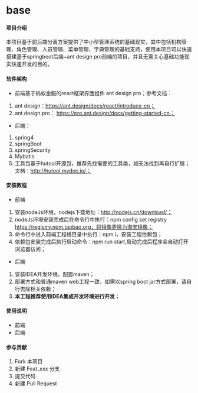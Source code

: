 # base

#### 项目介绍
本项目基于前后端分离方案提供了中小型管理系统的基础现实，其中包括机构管理、角色管理、人员管理、菜单管理、字典管理的基础支持，使用本项目可以快速搭建基于springboot后端+ant design pro前端的项目，并且无需关心基础功能现实快速开发的目的。

#### 软件架构

- 前端基于蚂蚁金服的react框架界面组件 ant design pro；参考文档：
1. ant design：https://ant.design/docs/react/introduce-cn；
2. ant design pro： https://pro.ant.design/docs/getting-started-cn；
- 后端：
1. spring4
2. springBoot
3. springSecurity
4. Mybatis
5. 工具包基于hutool开源包，推荐先找需要的工具类，如无法找到再自行扩展；文档：http://hutool.mydoc.io/；

#### 安装教程

- 前端
1. 安装nodeJs环境，nodejs下载地址：http://nodejs.cn/download/；
2. nodeJs环境安装完成后在命令行中执行：npm config set registry https://registry.npm.taobao.org，将镜像更换为淘宝镜像；
3. 命令行中进入前端工程根目录中执行：npm i，安装工程依赖包；
4. 依赖包安装完成后执行启动命令：npm run start,启动完成后程序会自动打开浏览器访问；

- 后端
1. 安装IDEA开发环境，配置maven；
2. 部署方式和普通maven web工程一致，如需以spring boot jar方式部署，请自行去除相关依赖；
3. **本工程推荐使用IDEA集成开发环境进行开发**；

#### 使用说明

- 前端
- 后端

#### 参与贡献

1. Fork 本项目
2. 新建 Feat_xxx 分支
3. 提交代码
4. 新建 Pull Request
